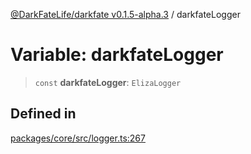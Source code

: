 [@DarkFateLife/darkfate v0.1.5-alpha.3](../index.md) / darkfateLogger

# Variable: darkfateLogger

> `const` **darkfateLogger**: `ElizaLogger`

## Defined in

[packages/core/src/logger.ts:267](https://github.com/monilpat/darkfate/blob/main/packages/core/src/logger.ts#L267)
